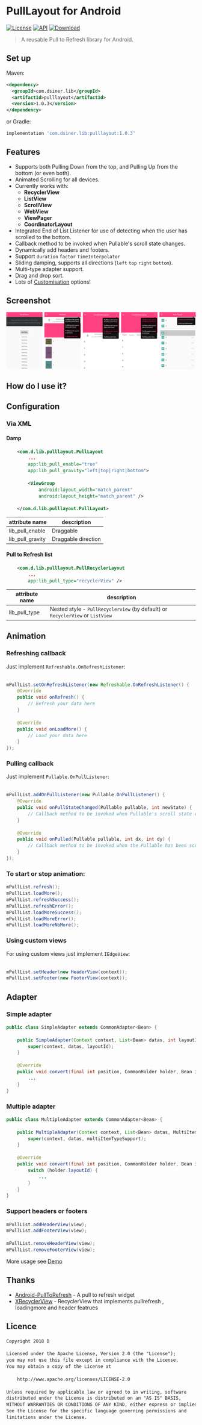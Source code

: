 # PullLayout for Android

[![License](https://img.shields.io/badge/license-Apache%202-green.svg)](https://www.apache.org/licenses/LICENSE-2.0)
[![API](https://img.shields.io/badge/API-11%2B-green.svg?style=flat)](https://android-arsenal.com/api?level=11)
[![Download](https://api.bintray.com/packages/dsiner/maven/pulllayout/images/download.svg) ](https://bintray.com/dsiner/maven/pulllayout/_latestVersion)

> A reusable Pull to Refresh library for Android.

## Set up
Maven:
```xml
<dependency>
  <groupId>com.dsiner.lib</groupId>
  <artifactId>pulllayout</artifactId>
  <version>1.0.3</version>
</dependency>
```
or Gradle:
```groovy
implementation 'com.dsiner.lib:pulllayout:1.0.3'
```

## Features
 * Supports both Pulling Down from the top, and Pulling Up from the bottom (or even both).
 * Animated Scrolling for all devices.
 * Currently works with:
 	* **RecyclerView**
 	* **ListView**
 	* **ScrollView**
 	* **WebView**
 	* **ViewPager**
 	* **CoordinatorLayout**
 * Integrated End of List Listener for use of detecting when the user has scrolled to the bottom.
 * Callback method to be invoked when Pullable's scroll state changes.
 * Dynamically add headers and footers.
 * Support `duration` `factor` `TimeInterpolator`
 * Sliding damping, supports all directions (`left` `top` `right` `bottom`).
 * Multi-type adapter support.
 * Drag and drop sort.
 * Lots of [Customisation](https://github.com/Dsiner/PullLayout/blob/master/app/src/main/java/com/d/pulllayout/MainActivity.java) options!

## Screenshot
![Artboard](https://github.com/Dsiner/Resouce/blob/master/lib/PullLayout/pulllayout.png)

## How do I use it?

## Configuration ##

### Via XML ###
#### Damp ####
```XML
    <com.d.lib.pulllayout.PullLayout
        ...
        app:lib_pull_enable="true"
        app:lib_pull_gravity="left|top|right|bottom">

        <ViewGroup
            android:layout_width="match_parent"
            android:layout_height="match_parent" />

    </com.d.lib.pulllayout.PullLayout>
```

|  attribute name | description |
|---|---|
| lib_pull_enable  | Draggable |
| lib_pull_gravity  | Draggable direction |

#### Pull to Refresh list ####
```XML
    <com.d.lib.pulllayout.PullRecyclerLayout
        ...
        app:lib_pull_type="recyclerView" />
```

|  attribute name | description |
|---|---|
| lib_pull_type | Nested style - `PullRecyclerview` (by default) or `RecyclerView` or `ListView` |

## Animation ##

### Refreshing callback ###
Just implement `Refreshable.OnRefreshListener`:

```Java

mPullList.setOnRefreshListener(new Refreshable.OnRefreshListener() {
    @Override
    public void onRefresh() {
        // Refresh your data here
    }

    @Override
    public void onLoadMore() {
        // Load your data here
    }
});
```

### Pulling callback ###
Just implement `Pullable.OnPullListener`:

```Java

mPullList.addOnPullListener(new Pullable.OnPullListener() {
    @Override
    public void onPullStateChanged(Pullable pullable, int newState) {
        // Callback method to be invoked when Pullable's scroll state changes.
    }

    @Override
    public void onPulled(Pullable pullable, int dx, int dy) {
        // Callback method to be invoked when the Pullable has been scrolled.
    }
});
```

### To start or stop animation: ###

```Java
mPullList.refresh();
mPullList.loadMore();
mPullList.refreshSuccess();
mPullList.refreshError();
mPullList.loadMoreSuccess();
mPullList.loadMoreError();
mPullList.loadMoreNoMore();
```

### Using custom views ###
For using custom views just implement `IEdgeView`:

```Java

mPullList.setHeader(new HeaderView(context));
mPullList.setFooter(new FooterView(context));
```

## Adapter ##

### Simple adapter ###
```Java
public class SimpleAdapter extends CommonAdapter<Bean> {

    public SimpleAdapter(Context context, List<Bean> datas, int layoutId) {
        super(context, datas, layoutId);
    }

    @Override
    public void convert(final int position, CommonHolder holder, Bean item) {
        ...
    }
}
```

### Multiple adapter ###
```Java
public class MultipleAdapter extends CommonAdapter<Bean> {

    public MultipleAdapter(Context context, List<Bean> datas, MultiItemTypeSupport<Bean> multiItemTypeSupport) {
        super(context, datas, multiItemTypeSupport);
    }

    @Override
    public void convert(final int position, CommonHolder holder, Bean item) {
        switch (holder.layoutId) {
            ...
        }
    }
}
```

### Support headers or footers ###
```Java
mPullList.addHeaderView(view);
mPullList.addFooterView(view);

mPullList.removeHeaderView(view);
mPullList.removeFooterView(view);
```

More usage see [Demo](app/src/main/java/com/d/pulllayout/MainActivity.java)

## Thanks
- [Android-PullToRefresh](https://github.com/chrisbanes/Android-PullToRefresh)  - A pull to refresh widget
- [XRecyclerView](https://github.com/jianghejie/XRecyclerView)  - RecyclerView that implements pullrefresh , loadingmore and header featrues

## Licence

```txt
Copyright 2018 D

Licensed under the Apache License, Version 2.0 (the "License");
you may not use this file except in compliance with the License.
You may obtain a copy of the License at

    http://www.apache.org/licenses/LICENSE-2.0

Unless required by applicable law or agreed to in writing, software
distributed under the License is distributed on an "AS IS" BASIS,
WITHOUT WARRANTIES OR CONDITIONS OF ANY KIND, either express or implied.
See the License for the specific language governing permissions and
limitations under the License.
```

